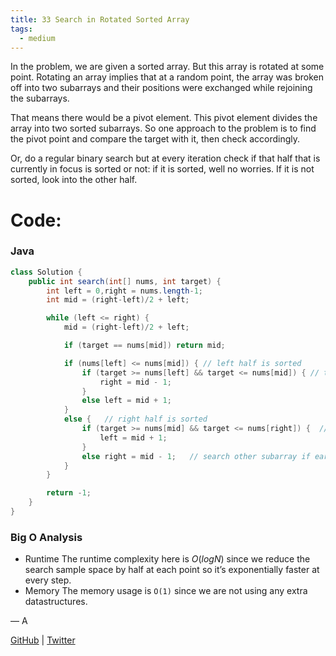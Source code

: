 ```yaml
---
title: 33 Search in Rotated Sorted Array
tags:
  - medium
---
```


In the problem, we are given a sorted array. But this array is rotated at some point. Rotating an array implies that at a random point, the array was broken off into two subarrays and their positions were exchanged while rejoining the subarrays.

That means there would be a pivot element. This pivot element divides the array into two sorted subarrays. So one approach to the problem is to find the pivot point and compare the target with it, then check accordingly.

Or, do a regular binary search but at every iteration check if that half that is currently in focus is sorted or not: if it is sorted, well no worries. If it is not sorted, look into the other half.

# Code:

### Java

```java
class Solution {
    public int search(int[] nums, int target) {
        int left = 0,right = nums.length-1;
        int mid = (right-left)/2 + left;

        while (left <= right) {
            mid = (right-left)/2 + left;

            if (target == nums[mid]) return mid;

            if (nums[left] <= nums[mid]) { // left half is sorted
                if (target >= nums[left] && target <= nums[mid]) { // target is within bounds of the subarray
                    right = mid - 1;
                }
                else left = mid + 1;
            }
            else {   // right half is sorted
                if (target >= nums[mid] && target <= nums[right]) {  // target within bounds of the subarray
                    left = mid + 1;
                }
                else right = mid - 1;   // search other subarray if earlier subarr does not contain target
            }
        }

        return -1;
    }
}
```

### Big O Analysis

- Runtime
  The runtime complexity here is $O(log N)$ since we reduce the search sample space by half at each point so it’s exponentially faster at every step.
- Memory
  The memory usage is `O(1)` since we are not using any extra datastructures.

— A

[GitHub](https://github.com/athkdev) | [Twitter](https://twitter.com/athkdev)
